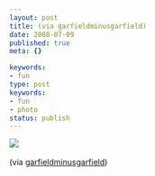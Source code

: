 ```yaml
---
layout: post
title: (via garfieldminusgarfield)
date: 2008-07-09
published: true
meta: {}

keywords:
- fun
type: post
keywords:
- fun
- photo
status: publish
---
```

![](http://media.eick.us/2011/05/fSymsOGXOb6nw0r4t6TCgo39_r1_500.png)<br /><br />(via [garfieldminusgarfield](http://garfieldminusgarfield.net/))
